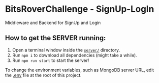 # BitsRoverChallenge - SignUp-LogIn
Middleware and Backend for SignUp and Login

## How to get the SERVER running:
1. Open a terminal window inside the [`server/`](/server/) directory.
2. Run `npm i` to download all dependencies (might take a while).
3. Run `npm run start` to start the server!

To change the environment variables, such as MongoDB server URL, edit the
[.env](/.env) file at the root of this project.
